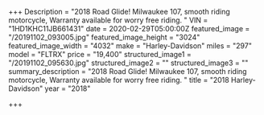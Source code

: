 +++
Description = "2018 Road Glide! Milwaukee 107, smooth riding motorcycle, Warranty available for worry free riding. "
VIN = "1HD1KHC11JB661431"
date = 2020-02-29T05:00:00Z
featured_image = "/20191102_093005.jpg"
featured_image_height = "3024"
featured_image_width = "4032"
make = "Harley-Davidson"
miles = "297"
model = "FLTRX"
price = "19,400"
structured_image1 = "/20191102_095630.jpg"
structured_image2 = ""
structured_image3 = ""
summary_description = "2018 Road Glide! Milwaukee 107, smooth riding motorcycle, Warranty available for worry free riding. "
title = "2018 Harley-Davidson"
year = "2018"

+++
